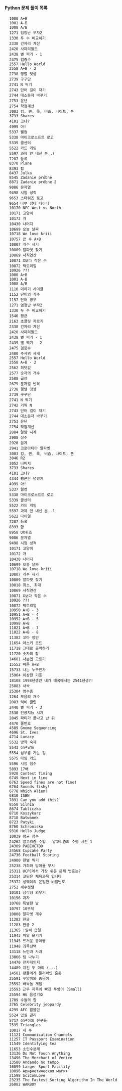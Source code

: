 
#### Python 문제 풀이 목록

      1000 A+B
      1001 A-B
      1008 A/B
      1271 엄청난 부자2
      1330 두 수 비교하기
      2338 긴자리 계산
      2420 사파리월드
      2438 별 찍기 - 1
      2475 검증수
      2557 Hello World
      2558 A+B - 2
      2738 행렬 덧셈
      2739 구구단
      2741 N 찍기
      2743 단어 길이 재기
      2744 대소문자 바꾸기
      2753 윤년
      2754 학점계산
      3003 킹, 퀸, 룩, 비숍, 나이트, 폰
      3733 Shares
      4101 크냐?
      4999 아!
      5337 웰컴
      5338 마이크로소프트 로고
      5339 콜센터
      5522 카드 게임
      5597 과제 안 내신 분..?
      7287 등록
      8370 Plane
      8393 합
      8437 Julka
      8545 Zadanie próbne
      8871 Zadanie próbne 2
      9086 문자열
      9498 시험 성적
      9653 스타워즈 로고
      9654 나부 함대 데이터
      10170 NFC West vs North
      10171 고양이
      10172 개
      10430 나머지
      10699 오늘 날짜
      10718 We love kriii
      10757 큰 수 A+B
      10807 개수 세기
      10809 알파벳 찾기
      10869 사칙연산
      10871 X보다 작은 수
      10872 팩토리얼
      10926 ??!
      1000 A+B
      1001 A-B
      1008 A/B
      1110 더하기 사이클
      1152 단어의 개수
      1157 단어 공부
      1271 엄청난 부자2
      1330 두 수 비교하기
      1546 평균
      2163 초콜릿 자르기
      2338 긴자리 계산
      2420 사파리월드
      2438 별 찍기 - 1
      2439 별 찍기 - 2
      2475 검증수
      2480 주사위 세개
      2557 Hello World
      2558 A+B - 2
      2562 최댓값
      2577 숫자의 개수
      2588 곱셈
      2675 문자열 반복
      2738 행렬 덧셈
      2739 구구단
      2741 N 찍기
      2742 기찍 N
      2743 단어 길이 재기
      2744 대소문자 바꾸기
      2753 윤년
      2754 학점계산
      2884 알람 시계
      2908 상수
      2920 음계
      2941 크로아티아 알파벳
      3003 킹, 퀸, 룩, 비숍, 나이트, 폰
      3046 R2
      3052 나머지
      3733 Shares
      4101 크냐?
      4344 평균은 넘겠지
      4999 아!
      5337 웰컴
      5338 마이크로소프트 로고
      5339 콜센터
      5522 카드 게임
      5597 과제 안 내신 분..?
      5622 다이얼
      7287 등록
      8393 합
      8958 OX퀴즈
      9086 문자열
      9498 시험 성적
      10171 고양이
      10172 개
      10430 나머지
      10699 오늘 날짜
      10718 We love kriii
      10807 개수 세기
      10809 알파벳 찾기
      10818 최소, 최대
      10869 사칙연산
      10871 X보다 작은 수
      10926 ??!
      10872 팩토리얼
      10950 A+B - 3
      10951 A+B - 4
      10952 A+B - 5
      10998 A×B
      11021 A+B - 7
      11022 A+B - 8
      11382 꼬마 정민
      11654 아스키 코드
      11718 그대로 출력하기
      11720 숫자의 합
      14681 사분면 고르기
      15552 빠른 A+B
      15733 나는 누구인가
      15964 이상한 기호
      18108 1998년생인 내가 태국에서는 2541년생?!
      25083 새싹
      25304 영수증
      1264 모음의 개수
      2083 럭비 클럽
      2440 별 찍기 - 3
      2530 인공지능 시계
      2845 파티가 끝나고 난 뒤
      4470 줄번호
      4589 Gnome Sequencing
      4696 St. Ives
      4714 Lunacy
      5532 방학 숙제
      5543 상근날드
      5554 심부름 가는 길
      5575 타임 카드
      5596 시험 점수
      5893 17배
      5928 Contest Timing
      6749 Next in line
      6763 Speed fines are not fine!
      6764 Sounds fishy!
      6778 Which Alien?
      6810 ISBN
      7891 Can you add this?
      8558 Silnia
      8674 Tabliczka
      8710 Koszykarz
      8718 Bałwanek
      8723 Patyki
      8760 Schronisko
      9316 Hello Judge
      10039 평균 점수
      24262 알고리즘 수업 - 알고리즘의 수행 시간 1
      24309 РАВЕНСТВО
      24568 Cupcake Party
      24736 Football Scoring
      24900 한별 찍기
      25238 가희와 방어율 무시
      25311 UCPC에서 가장 쉬운 문제 번호는?
      25314 코딩은 체육과목 입니다
      25372 성택이의 은밀한 비밀번호
      2752 세수정렬
      10101 삼각형 외우기
      10156 과자
      10768 특별한 날
      10797 10부제
      10808 알파벳 개수
      11282 한글
      11283 한글 2
      11365 !밀비 급일
      11943 파일 옮기기
      11945 뜨거운 붕어빵
      11948 과목선택
      13118 뉴턴과 사과
      13866 팀 나누기
      14470 전자레인지
      14489 치킨 두 마리 (...)
      14581 팬들에게 둘러싸인 홍준
      25591 푸앙이와 종윤이
      25592 바둑돌 게임
      25593 근무 지옥에 빠진 푸앙이 (Small)
      25594 HG 음성기호
      1789 수들의 합
      3765 Celebrity jeopardy
      4299 AFC 윔블던
      5524 입실 관리
      5717 상근이의 친구들
      7595 Triangles
      10817 세 수
      11121 Communication Channels
      11257 IT Passport Examination
      11549 Identifying tea
      11653 소인수분해
      13136 Do Not Touch Anything
      13496 The Merchant of Venice
      13580 Andando no tempo
      16099 Larger Sport Facility
      18096 Арифметическая магия
      21598 SciComLove
      23235 The Fastest Sorting Algorithm In The World
      26082 WARBOY
